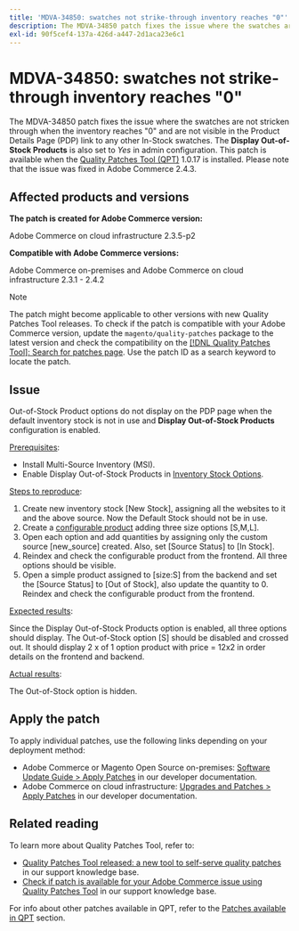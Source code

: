 ```yaml
---
title: 'MDVA-34850: swatches not strike-through inventory reaches "0"'
description: The MDVA-34850 patch fixes the issue where the swatches are not stricken through when the inventory reaches "0" and are not visible in the  Product Details Page (PDP) link to any other In-Stock swatches. The **Display Out-of-Stock Products** is also set to *Yes* in admin configuration. This patch is available when the [Quality Patches Tool (QPT)](/help/announcements/adobe-commerce-announcements/magento-quality-patches-released-new-tool-to-self-serve-quality-patches.md) 1.0.17 is installed. Please note that the issue was fixed in Adobe Commerce 2.4.3.
exl-id: 90f5cef4-137a-426d-a447-2d1aca23e6c1
---
```

# MDVA-34850: swatches not strike-through inventory reaches "0"

The MDVA-34850 patch fixes the issue where the swatches are not stricken through when the inventory reaches "0" and are not visible in the  Product Details Page (PDP) link to any other In-Stock swatches. The **Display Out-of-Stock Products** is also set to *Yes* in admin configuration. This patch is available when the [Quality Patches Tool (QPT)](/help/announcements/adobe-commerce-announcements/magento-quality-patches-released-new-tool-to-self-serve-quality-patches.md) 1.0.17 is installed. Please note that the issue was fixed in Adobe Commerce 2.4.3.

## Affected products and versions

**The patch is created for Adobe Commerce version:**

Adobe Commerce on cloud infrastructure 2.3.5-p2

**Compatible with Adobe Commerce versions:**

Adobe Commerce on-premises and Adobe Commerce on cloud infrastructure 2.3.1 - 2.4.2

>[!NOTE]
>
>The patch might become applicable to other versions with new Quality Patches Tool releases. To check if the patch is compatible with your Adobe Commerce version, update the `magento/quality-patches` package to the latest version and check the compatibility on the [[!DNL Quality Patches Tool]: Search for patches page](https://devdocs.magento.com/quality-patches/tool.html#patch-grid). Use the patch ID as a search keyword to locate the patch.

## Issue

Out-of-Stock Product options do not display on the PDP page when the default inventory stock is not in use and **Display Out-of-Stock Products** configuration is enabled.

<u>Prerequisites</u>:

* Install Multi-Source Inventory (MSI).
* Enable Display Out-of-Stock Products in [Inventory Stock Options](https://docs.magento.com/user-guide/configuration/catalog/inventory.html).

<u>Steps to reproduce</u>:

1. Create new inventory stock \[New Stock\], assigning all the websites to it and the above source. Now the Default Stock should not be in use.
1. Create a [configurable product](https://docs.magento.com/user-guide/catalog/product-create-configurable.html) adding three size options \[S,M,L\].
1. Open each option and add quantities by assigning only the custom source \[new\_source\] created. Also, set \[Source Status\] to \[In Stock\].
1. Reindex and check the configurable product from the frontend. All three options should be visible.
1. Open a simple product assigned to \[size:S\] from the backend and set the \[Source Status\] to \[Out of Stock\], also update the quantity to 0. Reindex and check the configurable product from the frontend.

<u>Expected results</u>:

Since the Display Out-of-Stock Products option is enabled, all three options should display. The Out-of-Stock option \[S\] should be disabled and crossed out. It should display 2 x of 1 option product with price = 12x2 in order details on the frontend and backend.

<u>Actual results</u>:

The Out-of-Stock option is hidden.

## Apply the patch

To apply individual patches, use the following links depending on your deployment method:

* Adobe Commerce or Magento Open Source on-premises: [Software Update Guide > Apply Patches](https://devdocs.magento.com/guides/v2.4/comp-mgr/patching/mqp.html) in our developer documentation.
* Adobe Commerce on cloud infrastructure: [Upgrades and Patches > Apply Patches](https://devdocs.magento.com/cloud/project/project-patch.html) in our developer documentation.

## Related reading

To learn more about Quality Patches Tool, refer to:

* [Quality Patches Tool released: a new tool to self-serve quality patches](/help/announcements/adobe-commerce-announcements/magento-quality-patches-released-new-tool-to-self-serve-quality-patches.md) in our support knowledge base.
* [Check if patch is available for your Adobe Commerce issue using Quality Patches Tool](/help/support-tools/patches-available-in-qpt-tool/check-patch-for-magento-issue-with-magento-quality-patches.md) in our support knowledge base.

For info about other patches available in QPT, refer to the [Patches available in QPT](https://support.magento.com/hc/en-us/sections/360010506631-Patches-available-in-QPT-tool-) section.

